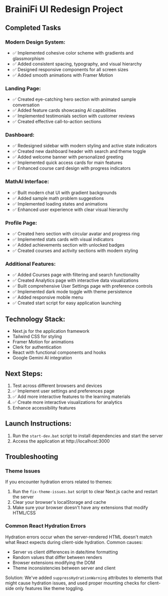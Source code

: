 # BrainiFi UI Redesign Project

## Completed Tasks

### Modern Design System:

- ✅ Implemented cohesive color scheme with gradients and glassmorphism
- ✅ Added consistent spacing, typography, and visual hierarchy
- ✅ Designed responsive components for all screen sizes
- ✅ Added smooth animations with Framer Motion

### Landing Page:

- ✅ Created eye-catching hero section with animated sample conversation
- ✅ Added feature cards showcasing AI capabilities
- ✅ Implemented testimonials section with customer reviews
- ✅ Created effective call-to-action sections

### Dashboard:

- ✅ Redesigned sidebar with modern styling and active state indicators
- ✅ Created new dashboard header with search and theme toggle
- ✅ Added welcome banner with personalized greeting
- ✅ Implemented quick access cards for main features
- ✅ Enhanced course card design with progress indicators

### MathAI Interface:

- ✅ Built modern chat UI with gradient backgrounds
- ✅ Added sample math problem suggestions
- ✅ Implemented loading states and animations
- ✅ Enhanced user experience with clear visual hierarchy

### Profile Page:

- ✅ Created hero section with circular avatar and progress ring
- ✅ Implemented stats cards with visual indicators
- ✅ Added achievements section with unlocked badges
- ✅ Created courses and activity sections with modern styling

### Additional Features:

- ✅ Added Courses page with filtering and search functionality
- ✅ Created Analytics page with interactive data visualizations
- ✅ Built comprehensive User Settings page with preference controls
- ✅ Implemented dark mode toggle with theme persistence
- ✅ Added responsive mobile menu
- ✅ Created start script for easy application launching

## Technology Stack:

- Next.js for the application framework
- Tailwind CSS for styling
- Framer Motion for animations
- Clerk for authentication
- React with functional components and hooks
- Google Gemini AI integration

## Next Steps:

1. Test across different browsers and devices
2. ✅ Implement user settings and preferences page
3. ✅ Add more interactive features to the learning materials
4. ✅ Create more interactive visualizations for analytics
5. Enhance accessibility features

## Launch Instructions:

1. Run the `start-dev.bat` script to install dependencies and start the server
2. Access the application at http://localhost:3000

## Troubleshooting

### Theme Issues

If you encounter hydration errors related to themes:

1. Run the `fix-theme-issues.bat` script to clear Next.js cache and restart the server
2. Clear your browser's localStorage and cache
3. Make sure your browser doesn't have any extensions that modify HTML/CSS

### Common React Hydration Errors

Hydration errors occur when the server-rendered HTML doesn't match what React expects during client-side hydration. Common causes:

- Server vs client differences in date/time formatting
- Random values that differ between renders
- Browser extensions modifying the DOM
- Theme inconsistencies between server and client

Solution: We've added `suppressHydrationWarning` attributes to elements that might cause hydration issues, and used proper mounting checks for client-side only features like theme toggling.
